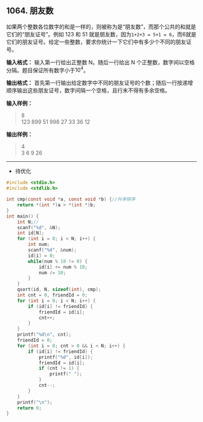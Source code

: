 ﻿## 1064. 朋友数
如果两个整数各位数字的和是一样的，则被称为是“朋友数”，而那个公共的和就是它们的“朋友证号”。例如 123 和 51 就是朋友数，因为`1+2+3 = 5+1 = 6`，而6就是它们的朋友证号。给定一些整数，要求你统计一下它们中有多少个不同的朋友证号。

**输入格式：**
输入第一行给出正整数 N。随后一行给出 N 个正整数，数字间以空格分隔。题目保证所有数字小于$10^4$。

**输出格式：**
首先第一行输出给定数字中不同的朋友证号的个数；随后一行按递增顺序输出这些朋友证号，数字间隔一个空格，且行末不得有多余空格。

**输入样例：**
>8  
123 899 51 998 27 33 36 12  

**输出样例：**
>4  
3 6 9 26  

---
- 待优化

```c
#include <stdio.h>
#include <stdlib.h>

int cmp(const void *a, const void *b) {//升序排序 
	return *(int *)a > *(int *)b;
}
int main() {
	int N;//
	scanf("%d", &N);
	int id[N];
	for (int i = 0; i < N; i++) {
		int num;
		scanf("%d", &num); 
		id[i] = 0;
		while(num % 10 != 0) {
			id[i] += num % 10;
			num /= 10;
		}
	}
	qsort(id, N, sizeof(int), cmp);
	int cnt = 0, friendId = 0;
	for (int i = 0; i < N; i++) {
		if (id[i] != friendId) {
			friendId = id[i];
			cnt++;
		}
	} 
	printf("%d\n", cnt);
	friendId = 0;
	for (int i = 0; cnt > 0 && i < N; i++) {
		if (id[i] != friendId) {
			printf("%d", id[i]);
			friendId = id[i];
			if (cnt != 1) {
				printf(" ");
			}
			cnt--;
		}
	}
	printf("\n");
	return 0;
}
```	